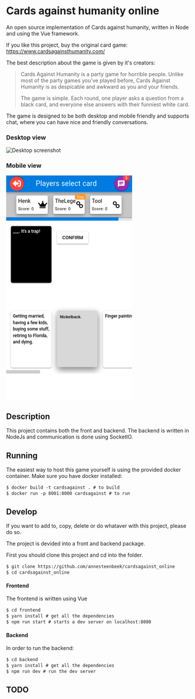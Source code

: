 # Cards against humanity online
An open source implementation of Cards against humanity, written in Node and using the Vue framework.

If you like this project, buy the original card game: https://www.cardsagainsthumanity.com/

The best description about the game is given by it's creators:

> Cards Against Humanity is a party game for horrible people. Unlike most of the party games you've played before, Cards Against Humanity is as despicable and awkward as you and your friends.
>
> The game is simple. Each round, one player asks a question from a black card, and everyone else answers with their funniest white card.

The game is designed to be both desktop and mobile friendly and supports chat, where you can have nice and friendly conversations.


### Desktop view
![Desktop screenshot](/screenshots/desktop.)
### Mobile view
![Mobile screenshot](/screenshots/mobile.png)

## Description
This project contains both the front and backend. The backend is written in NodeJs and communication is done using SocketIO. 

## Running 
The easiest way to host this game yourself is using the provided docker container.
Make sure you have docker installed:

```
$ docker build -t cardsagainst . # to build
$ docker run -p 8001:8000 cardsagainst # to run
```


## Develop
If you want to add to, copy, delete or do whataver with this project, please do so.

The project is devided into a front and backend package.

First you should clone this project and cd into the folder.
```
$ git clone https://github.com/annesteenbeek/cardsagainst_online
$ cd cardsagainst_online
```

#### Frontend
The frontend is written using Vue

```
$ cd frontend
$ yarn install # get all the dependencies
$ npm run start # starts a dev server on localhost:8080
```

#### Backend
In order to run the backend:
```
$ cd backend
$ yarn install # get all the dependencies
$ npm run dev # run the dev server
```


## TODO
